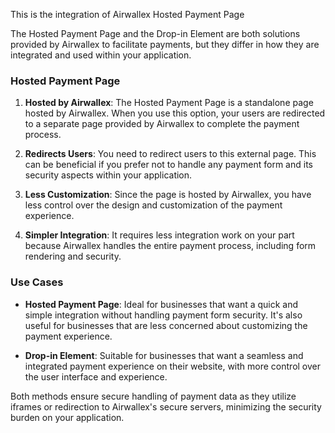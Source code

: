 







This is the integration of Airwallex Hosted Payment Page

The Hosted Payment Page and the Drop-in Element are both solutions provided by Airwallex to facilitate payments, but they differ in how they are integrated and used within your application.

### Hosted Payment Page

1. **Hosted by Airwallex**: The Hosted Payment Page is a standalone page hosted by Airwallex. When you use this option, your users are redirected to a separate page provided by Airwallex to complete the payment process.
   
2. **Redirects Users**: You need to redirect users to this external page. This can be beneficial if you prefer not to handle any payment form and its security aspects within your application.

3. **Less Customization**: Since the page is hosted by Airwallex, you have less control over the design and customization of the payment experience.

4. **Simpler Integration**: It requires less integration work on your part because Airwallex handles the entire payment process, including form rendering and security.


### Use Cases

- **Hosted Payment Page**: Ideal for businesses that want a quick and simple integration without handling payment form security. It's also useful for businesses that are less concerned about customizing the payment experience.
  
- **Drop-in Element**: Suitable for businesses that want a seamless and integrated payment experience on their website, with more control over the user interface and experience.

Both methods ensure secure handling of payment data as they utilize iframes or redirection to Airwallex's secure servers, minimizing the security burden on your application.


